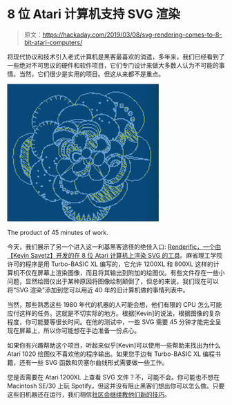 # 8 位 Atari 计算机支持 SVG 渲染

> 原文：<https://hackaday.com/2019/03/08/svg-rendering-comes-to-8-bit-atari-computers/>

将现代协议和技术引入老式计算机是黑客最喜欢的消遣，多年来，我们已经看到了一些绝对不可思议的硬件和软件项目，它们专门设计来做大多数人认为不可能的事情。当然，它们很少是实用的项目。但这从来都不是重点。

[![](img/9f07f19999837cc908287a1507cb4691.png)](https://hackaday.com/wp-content/uploads/2019/03/atarisvg_detail.jpg)

The product of 45 minutes of work.

今天，我们展示了另一个进入这一利基黑客途径的绝佳入口: [Renderific，一个由【Kevin Savetz】开发的在 8 位 Atari 计算机上渲染 SVG 的工具](https://github.com/savetz/Renderific)。麻省理工学院许可的程序是用 Turbo-BASIC XL 编写的，它允许 1200XL 和 800XL 这样的计算机不仅在屏幕上渲染图像，而且将其输出到附加的绘图仪。有些文件存在一些小问题，显然绘图仪出于某种原因将图像绘制颠倒了，但总的来说，我们现在可以将“SVG 渲染”添加到您可以用近 40 年的旧计算机做的事情列表中。

当然，那些熟悉这些 1980 年代的机器的人可能会想，他们有限的 CPU 怎么可能应付这样的任务。这就是不切实际的地方。根据[Kevin]的说法，根据图像的复杂程度，你可能要等很长时间。在他的测试中，一些 SVG 需要 45 分钟才能完全呈现在屏幕上，所以你可能想在手边准备一份点心。

如果你有兴趣帮助这个项目，听起来似乎[Kevin]可以使用一些帮助来找出为什么 Atari 1020 绘图仪不喜欢他的程序输出。如果您手边有 Turbo-BASIC XL 编程书籍，还有一些 SVG 函数和贝塞尔曲线形式需要做一些工作。

您是否需要在 Atari 1200XL 上查看 SVG 文件？不，可能不会。你可能也不想在 Macintosh SE/30 上玩 Spotify，但这并没有阻止黑客们想出你可以怎么做。只要这些旧机器还在运行，我们相信[社区会继续教他们新的技巧](https://hackaday.com/2018/04/08/orbital-mechanics-on-a-vintage-kaypro/)。